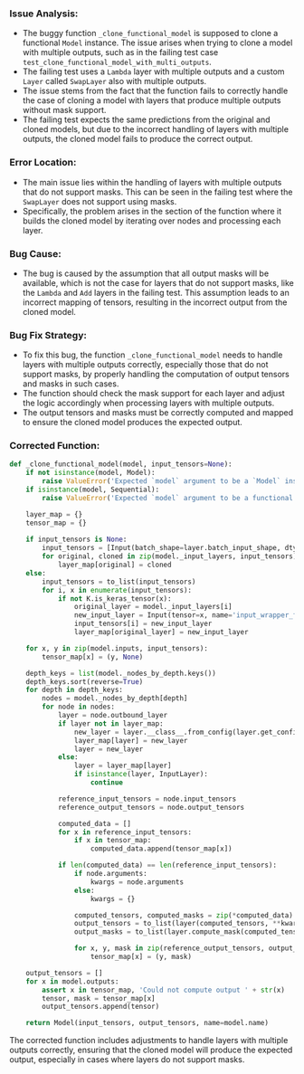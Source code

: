 ### Issue Analysis:
- The buggy function `_clone_functional_model` is supposed to clone a functional `Model` instance. The issue arises when trying to clone a model with multiple outputs, such as in the failing test case `test_clone_functional_model_with_multi_outputs`.
- The failing test uses a `Lambda` layer with multiple outputs and a custom `Layer` called `SwapLayer` also with multiple outputs.
- The issue stems from the fact that the function fails to correctly handle the case of cloning a model with layers that produce multiple outputs without mask support.
- The failing test expects the same predictions from the original and cloned models, but due to the incorrect handling of layers with multiple outputs, the cloned model fails to produce the correct output.

### Error Location:
- The main issue lies within the handling of layers with multiple outputs that do not support masks. This can be seen in the failing test where the `SwapLayer` does not support using masks.
- Specifically, the problem arises in the section of the function where it builds the cloned model by iterating over nodes and processing each layer.

### Bug Cause:
- The bug is caused by the assumption that all output masks will be available, which is not the case for layers that do not support masks, like the `Lambda` and `Add` layers in the failing test. This assumption leads to an incorrect mapping of tensors, resulting in the incorrect output from the cloned model.

### Bug Fix Strategy:
- To fix this bug, the function `_clone_functional_model` needs to handle layers with multiple outputs correctly, especially those that do not support masks, by properly handling the computation of output tensors and masks in such cases.
- The function should check the mask support for each layer and adjust the logic accordingly when processing layers with multiple outputs.
- The output tensors and masks must be correctly computed and mapped to ensure the cloned model produces the expected output.

### Corrected Function:
```python
def _clone_functional_model(model, input_tensors=None):
    if not isinstance(model, Model):
        raise ValueError('Expected `model` argument to be a `Model` instance, got ', model)
    if isinstance(model, Sequential):
        raise ValueError('Expected `model` argument to be a functional `Model` instance, got a `Sequential` instance instead:', model)

    layer_map = {}  
    tensor_map = {}  
    
    if input_tensors is None:
        input_tensors = [Input(batch_shape=layer.batch_input_shape, dtype=layer.dtype, sparse=layer.sparse, name=layer.name) for layer in model._input_layers]
        for original, cloned in zip(model._input_layers, input_tensors):
            layer_map[original] = cloned
    else:
        input_tensors = to_list(input_tensors)
        for i, x in enumerate(input_tensors):
            if not K.is_keras_tensor(x):
                original_layer = model._input_layers[i]
                new_input_layer = Input(tensor=x, name='input_wrapper_for_' + original_layer.name)
                input_tensors[i] = new_input_layer
                layer_map[original_layer] = new_input_layer

    for x, y in zip(model.inputs, input_tensors):
        tensor_map[x] = (y, None)  

    depth_keys = list(model._nodes_by_depth.keys())
    depth_keys.sort(reverse=True)
    for depth in depth_keys:
        nodes = model._nodes_by_depth[depth]
        for node in nodes:
            layer = node.outbound_layer
            if layer not in layer_map:
                new_layer = layer.__class__.from_config(layer.get_config())
                layer_map[layer] = new_layer
                layer = new_layer
            else:
                layer = layer_map[layer]
                if isinstance(layer, InputLayer):
                    continue

            reference_input_tensors = node.input_tensors
            reference_output_tensors = node.output_tensors

            computed_data = []
            for x in reference_input_tensors:
                if x in tensor_map:
                    computed_data.append(tensor_map[x])

            if len(computed_data) == len(reference_input_tensors):
                if node.arguments:
                    kwargs = node.arguments
                else:
                    kwargs = {}

                computed_tensors, computed_masks = zip(*computed_data)
                output_tensors = to_list(layer(computed_tensors, **kwargs))
                output_masks = to_list(layer.compute_mask(computed_tensors, computed_masks))

                for x, y, mask in zip(reference_output_tensors, output_tensors, output_masks):
                    tensor_map[x] = (y, mask)

    output_tensors = []
    for x in model.outputs:
        assert x in tensor_map, 'Could not compute output ' + str(x)
        tensor, mask = tensor_map[x]
        output_tensors.append(tensor)

    return Model(input_tensors, output_tensors, name=model.name)
``` 

The corrected function includes adjustments to handle layers with multiple outputs correctly, ensuring that the cloned model will produce the expected output, especially in cases where layers do not support masks.